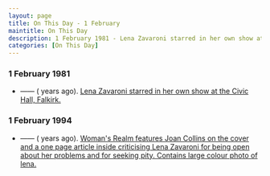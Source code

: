 ```yaml
---
layout: page
title: On This Day - 1 February
maintitle: On This Day
description: 1 February 1981 - Lena Zavaroni starred in her own show at the Civic Hall, Falkirk. 1 January 1994 - Woman's Realm features Joan Collins on the cover and a one page1 article inside criticising Lena Zavaroni for being open about her problems and for seeking pity. Contains large colour photo of lena.
categories: [On This Day]
---
```


### 1 February 1981
* —— (<span id="age1"></span> years ago). [Lena Zavaroni starred in her own show at the Civic Hall, Falkirk.](/theatre/the%20lena%20zavaroni%20show/1981/02/01/the-lena-zavaroni-show.html)

### 1 February 1994
* —— (<span id="age2"></span> years ago). [Woman's Realm features Joan Collins on the cover and a one page article inside criticising Lena Zavaroni for being open about her problems and for seeking pity. Contains large colour photo of lena.](/magazines/1994/02/01/womans-realm.html)

<!-- Script for calculating number of years ago -->
<script>
var dob = '19810201';
var year = Number(dob.substr(0, 4));
var month = Number(dob.substr(4, 2)) - 1;
var day = Number(dob.substr(6, 2));
var today = new Date();
var age1 = today.getFullYear() - year;
if (today.getMonth() < month || (today.getMonth() == month && today.getDate() < day)) {
  age1--;
}
document.getElementById("age1").innerHTML=age1;

var dob = '19940201';
var year = Number(dob.substr(0, 4));
var month = Number(dob.substr(4, 2)) - 1;
var day = Number(dob.substr(6, 2));
var today = new Date();
var age2 = today.getFullYear() - year;
if (today.getMonth() < month || (today.getMonth() == month && today.getDate() < day)) {
  age2--;
}
document.getElementById("age2").innerHTML=age2;
</script>

